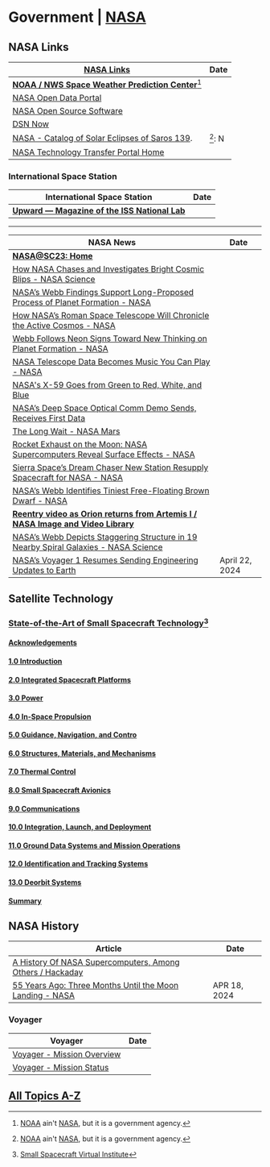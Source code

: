 # Government \| [NASA](https://www.nasa.gov/)

## NASA Links

| [NASA Links](https://www.nasa.gov/) | Date |
|----|---|
| **[NOAA / NWS Space Weather Prediction Center](https://www.spaceweather.gov/homepage )**[^21] |
| [NASA Open Data Portal](https://data.nasa.gov/ ) |
| [NASA Open Source Software](https://code.nasa.gov/#/ ) |
| [DSN Now](https://eyes.nasa.gov/dsn/dsn.html ) |
| [NASA - Catalog of Solar Eclipses of Saros 139](https://eclipse.gsfc.nasa.gov/SEsaros/SEsaros139.html ). |[^21]: N
| [NASA Technology Transfer Portal Home](https://technology.nasa.gov/ ) |

[^21]: [NOAA](https://www.noaa.gov) ain't [NASA](https://www.nasa.gov/), but it is a government agency. 

### International Space Station 

| International Space Station | Date |
|---|---|
| **[Upward — Magazine of the ISS National Lab](https://www.issnationallab.org/upward/ )** |


<hr />

| NASA News | Date |
|---|---|
| **[NASA@SC23: Home](https://www.nas.nasa.gov/SC23/ )** |
| [How NASA Chases and Investigates Bright Cosmic Blips - NASA Science](https://science.nasa.gov/directorates/smd/astrophysics-division/how-nasa-chases-and-investigates-bright-cosmic-blips/ ) |
| [NASA’s Webb Findings Support Long-Proposed Process of Planet Formation - NASA](https://www.nasa.gov/missions/webb/nasas-webb-findings-support-long-proposed-process-of-planet-formation/ ) |
| [How NASA’s Roman Space Telescope Will Chronicle the Active Cosmos - NASA](https://www.nasa.gov/missions/roman-space-telescope/how-nasas-roman-space-telescope-will-chronicle-the-active-cosmos/ ) |
| [Webb Follows Neon Signs Toward New Thinking on Planet Formation - NASA](https://www.nasa.gov/missions/webb/webb-follows-neon-signs-toward-new-thinking-on-planet-formation/ ) |
| [NASA Telescope Data Becomes Music You Can Play - NASA](https://www.nasa.gov/general/nasa-telescope-data-becomes-music-you-can-play/ ) |
| [NASA's X-59 Goes from Green to Red, White, and Blue](https://www.nasa.gov/image-article/nasas-x-59-goes-from-green-to-red-white-and-blue/ ) |
| [NASA’s Deep Space Optical Comm Demo Sends, Receives First Data](https://www.jpl.nasa.gov/news/nasas-deep-space-optical-comm-demo-sends-receives-first-data ) |
| [The Long Wait - NASA Mars](https://mars.nasa.gov/technology/helicopter/status/495/the-long-wait/ ) |
| [Rocket Exhaust on the Moon: NASA Supercomputers Reveal Surface Effects - NASA](https://www.nasa.gov/general/rocket-exhaust-on-the-moon-nasa-supercomputers-reveal-surface-effects/ ) |
| [Sierra Space’s Dream Chaser New Station Resupply Spacecraft for NASA - NASA](https://www.nasa.gov/missions/station/commercial-resupply/sierra-spaces-dream-chaser-new-station-resupply-spacecraft-for-nasa/ ) |
| [NASA’s Webb Identifies Tiniest Free-Floating Brown Dwarf - NASA](https://www.nasa.gov/missions/webb/nasas-webb-identifies-tiniest-free-floating-brown-dwarf/ ) |
| **[Reentry video as Orion returns from Artemis I / NASA Image and Video Library](https://images.nasa.gov/details/art001m1203451716 )** |
| [NASA’s Webb Depicts Staggering Structure in 19 Nearby Spiral Galaxies - NASA Science](https://science.nasa.gov/centers-and-facilities/goddard/nasas-webb-depicts-staggering-structure-in-19-nearby-spiral-galaxies/ )  |
| [NASA’s Voyager 1 Resumes Sending Engineering Updates to Earth](https://www.jpl.nasa.gov/news/nasas-voyager-1-resumes-sending-engineering-updates-to-earth ) | April 22, 2024 |

## Satellite Technology

### [State-of-the-Art of Small Spacecraft Technology](https://www.nasa.gov/smallsat-institute/sst-soa/)[^11]

[^11]: [Small Spacecraft Virtual Institute](https://www.nasa.gov/smallsat-institute)

#### [Acknowledgements](https://www.nasa.gov/smallsat-institute/sst-soa/acknowledgements)

#### [1.0 Introduction](https://www.nasa.gov/smallsat-institute/sst-soa/introduction)

#### [2.0 Integrated Spacecraft Platforms](https://www.nasa.gov/smallsat-institute/sst-soa/integrated-spacecraft-platforms)

#### [3.0 Power](https://www.nasa.gov/smallsat-institute/sst-soa/power)

#### [4.0 In-Space Propulsion](https://www.nasa.gov/smallsat-institute/sst-soa/in-space-propulsion)

#### [5.0 Guidance, Navigation, and Contro](https://www.nasa.gov/smallsat-institute/sst-soa/guidance-navigation-and-control)

#### [6.0 Structures, Materials, and Mechanisms](https://www.nasa.gov/smallsat-institute/sst-soa/structures-materials-and-mechanisms)

#### [7.0 Thermal Control](https://www.nasa.gov/smallsat-institute/sst-soa/thermal-control)

#### [8.0 Small Spacecraft Avionics](https://www.nasa.gov/smallsat-institute/sst-soa/small-spacecraft-avionics)

#### [9.0 Communications](https://www.nasa.gov/smallsat-institute/sst-soa/communications/)

#### [10.0 Integration, Launch, and Deployment](https://www.nasa.gov/smallsat-institute/sst-soa/integration-launch-and-deployment)

#### [11.0 Ground Data Systems and Mission Operations](https://www.nasa.gov/smallsat-institute/sst-soa/ground-data-systems-and-mission-operations)

#### [12.0 Identification and Tracking Systems](https://www.nasa.gov/smallsat-institute/sst-soa/identification-and-tracking-systems)

#### [13.0 Deorbit Systems](https://www.nasa.gov/smallsat-institute/sst-soa/deorbit-systems)

#### [Summary](https://www.nasa.gov/smallsat-institute/sst-soa/summary)

## NASA History 

| Article | Date |
|----|---|
| [A History Of NASA Supercomputers, Among Others / Hackaday](https://hackaday.com/2023/05/05/a-history-of-nasa-supercomputers-among-others/) |
| [55 Years Ago: Three Months Until the Moon Landing - NASA](https://www.nasa.gov/history/55-years-ago-three-months-until-the-moon-landing/ ) |APR 18, 2024 |

### Voyager 

| Voyager | Date |
|---|---|
| [Voyager - Mission Overview](https://voyager.jpl.nasa.gov/mission/ ) |
| [Voyager - Mission Status](https://voyager.jpl.nasa.gov/mission/status/ ) |

## [All Topics A-Z](https://www.nasa.gov/tags)

